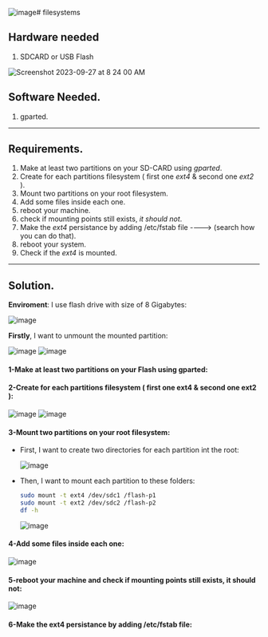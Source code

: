 ![image](https://github.com/Ali-Elbana/filesystems/assets/97269796/da1d0d03-b603-41c0-82af-3b8028d7a833)# filesystems

## Hardware needed
1. SDCARD or USB Flash

![Screenshot 2023-09-27 at 8 24 00 AM](https://github.com/embeddedlinuxworkshop/filesystems/assets/139722851/521b5456-4243-485e-94ba-d55dd6e69f2d)

## Software Needed.
1. gparted.

-------------------------------------------------------

## Requirements.

1. Make at least two partitions on your SD-CARD using *gparted*.
2. Create for each partitions filesystem ( first one *ext4* & second one *ext2* ).
3. Mount two partitions on your root filesystem.
4. Add some files inside each one.
5. reboot your machine.
6. check if mounting points still exists, *it should not*.
7. Make the *ext4* persistance by adding /etc/fstab file ----> (search how you can do that).
8. reboot your system.
9. Check if the *ext4* is mounted.
---------------------------------------------------------
## Solution.

**Enviroment**: I use flash drive with size of 8 Gigabytes:

  ![image](https://github.com/Ali-Elbana/filesystems/assets/97269796/6612c0f2-4be2-4079-9622-ef27a01a490d)

**Firstly**, I want to unmount the mounted partition:

  ![image](https://github.com/Ali-Elbana/filesystems/assets/97269796/3caefacc-8736-4973-92fa-deddf15bd772)
  ![image](https://github.com/Ali-Elbana/filesystems/assets/97269796/cc5d8957-ffe5-4be3-a4b9-dc776d541f56)

#### 1-Make at least two partitions on your Flash using gparted:
#### 2-Create for each partitions filesystem ( first one ext4 & second one ext2 ):

  ![image](https://github.com/Ali-Elbana/filesystems/assets/97269796/fd23a03f-d116-4c29-97fe-bbadefc3e62d)
  ![image](https://github.com/Ali-Elbana/filesystems/assets/97269796/d619f64f-8ff5-43b6-b837-fd28b2d9c41e)


#### 3-Mount two partitions on your root filesystem:

- First, I want to create two directories for each partition int the root:

    ![image](https://github.com/Ali-Elbana/filesystems/assets/97269796/f081b7e5-9b12-49c9-8f0c-d755bc10aeb4)

- Then, I want to mount each partition to these folders:

  ```BASH
  sudo mount -t ext4 /dev/sdc1 /flash-p1
  sudo mount -t ext2 /dev/sdc2 /flash-p2
  df -h
  ```
    ![image](https://github.com/Ali-Elbana/filesystems/assets/97269796/ba49d34c-653e-4024-86f0-7fe9bcc0ddac)

#### 4-Add some files inside each one:

  ![image](https://github.com/Ali-Elbana/filesystems/assets/97269796/0e664ec9-a101-4964-86de-41bf682b2b48)

#### 5-reboot your machine and check if mounting points still exists, it should not:

  ![image](https://github.com/Ali-Elbana/filesystems/assets/97269796/853be18b-3bbe-41c8-8d7c-b03977698c40)

#### 6-Make the ext4 persistance by adding /etc/fstab file:





















